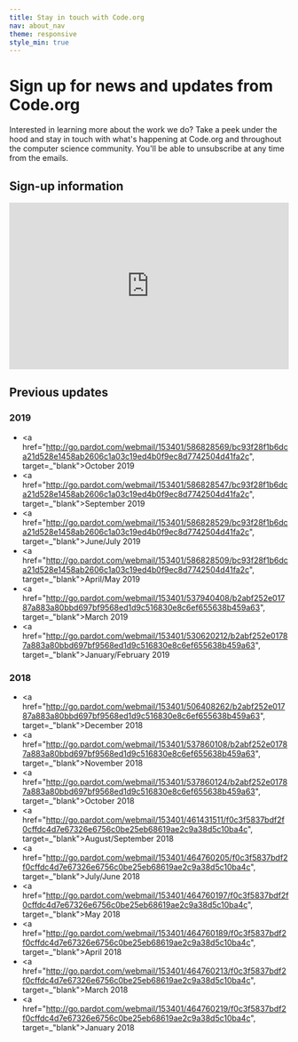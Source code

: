 ```yaml
---
title: Stay in touch with Code.org
nav: about_nav
theme: responsive
style_min: true
---
```


# Sign up for news and updates from Code.org

Interested in learning more about the work we do? Take a peek under the hood and stay in touch with what's happening at Code.org and throughout the computer science community. You'll be able to unsubscribe at any time from the emails.

## Sign-up information

<iframe src="http://go.pardot.com/l/153401/2018-01-08/k4krw5" width="100%" height="300" type="text/html" frameborder="0" allowTransparency="true" style="border: 0"></iframe>

## <a name="previous"></a>Previous updates

### 2019

- <a href="http://go.pardot.com/webmail/153401/586828569/bc93f28f1b6dca21d528e1458ab2606c1a03c19ed4b0f9ec8d7742504d41fa2c", target=_"blank">October 2019</a>
- <a href="http://go.pardot.com/webmail/153401/586828547/bc93f28f1b6dca21d528e1458ab2606c1a03c19ed4b0f9ec8d7742504d41fa2c", target=_"blank">September 2019</a>
- <a href="http://go.pardot.com/webmail/153401/586828529/bc93f28f1b6dca21d528e1458ab2606c1a03c19ed4b0f9ec8d7742504d41fa2c", target=_"blank">June/July 2019</a>
- <a href="http://go.pardot.com/webmail/153401/586828509/bc93f28f1b6dca21d528e1458ab2606c1a03c19ed4b0f9ec8d7742504d41fa2c", target=_"blank">April/May 2019</a>
- <a href="http://go.pardot.com/webmail/153401/537940408/b2abf252e01787a883a80bbd697bf9568ed1d9c516830e8c6ef655638b459a63", target=_"blank">March 2019</a>
- <a href="http://go.pardot.com/webmail/153401/530620212/b2abf252e01787a883a80bbd697bf9568ed1d9c516830e8c6ef655638b459a63", target=_"blank">January/February 2019</a>

### 2018

- <a href="http://go.pardot.com/webmail/153401/506408262/b2abf252e01787a883a80bbd697bf9568ed1d9c516830e8c6ef655638b459a63", target=_"blank">December 2018</a>
- <a href="http://go.pardot.com/webmail/153401/537860108/b2abf252e01787a883a80bbd697bf9568ed1d9c516830e8c6ef655638b459a63", target=_"blank">November 2018</a>
- <a href="http://go.pardot.com/webmail/153401/537860124/b2abf252e01787a883a80bbd697bf9568ed1d9c516830e8c6ef655638b459a63", target=_"blank">October 2018</a>
- <a href="http://go.pardot.com/webmail/153401/461431511/f0c3f5837bdf2f0cffdc4d7e67326e6756c0be25eb68619ae2c9a38d5c10ba4c", target=_"blank">August/September 2018</a>
- <a href="http://go.pardot.com/webmail/153401/464760205/f0c3f5837bdf2f0cffdc4d7e67326e6756c0be25eb68619ae2c9a38d5c10ba4c", target=_"blank">July/June 2018</a>
- <a href="http://go.pardot.com/webmail/153401/464760197/f0c3f5837bdf2f0cffdc4d7e67326e6756c0be25eb68619ae2c9a38d5c10ba4c", target=_"blank">May 2018</a>
- <a href="http://go.pardot.com/webmail/153401/464760189/f0c3f5837bdf2f0cffdc4d7e67326e6756c0be25eb68619ae2c9a38d5c10ba4c", target=_"blank">April 2018</a>
- <a href="http://go.pardot.com/webmail/153401/464760213/f0c3f5837bdf2f0cffdc4d7e67326e6756c0be25eb68619ae2c9a38d5c10ba4c", target=_"blank">March 2018</a>
- <a href="http://go.pardot.com/webmail/153401/464760219/f0c3f5837bdf2f0cffdc4d7e67326e6756c0be25eb68619ae2c9a38d5c10ba4c", target=_"blank">January 2018</a>